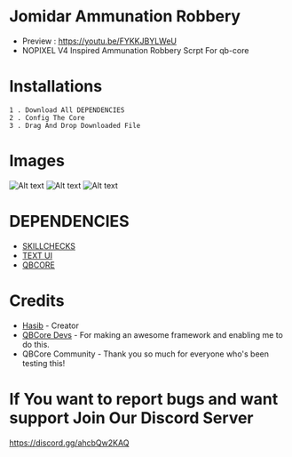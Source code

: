 # Jomidar Ammunation Robbery
* Preview : https://youtu.be/FYKKJBYLWeU
* NOPIXEL V4 Inspired Ammunation Robbery Scrpt For qb-core


# Installations

```
1 . Download All DEPENDENCIES
2 . Config The Core
3 . Drag And Drop Downloaded File
```
# Images
![Alt text](https://i.ibb.co/T0Q0JN0/Screenshot-1.png)
![Alt text](https://i.ibb.co/T0Q0JN0/Screenshot-27.png)
![Alt text](https://i.ibb.co/T0Q0JN0/Screenshot-3.png)


# DEPENDENCIES
* [SKILLCHECKS](https://github.com/Haaasib/skillchecks/)
* [TEXT UI](https://github.com/Haaasib/jomidar-ui)
* [QBCORE](https://github.com/qbcore-framework/)

# Credits
* [Hasib](https://github.com/Haaasib/) - Creator
* [QBCore Devs](https://github.com/qbcore-framework/) - For making an awesome framework and enabling me to do this.
* QBCore Community - Thank you so much for everyone who's been testing this!

# If You want to report bugs and want support Join Our Discord Server 
https://discord.gg/ahcbQw2KAQ
